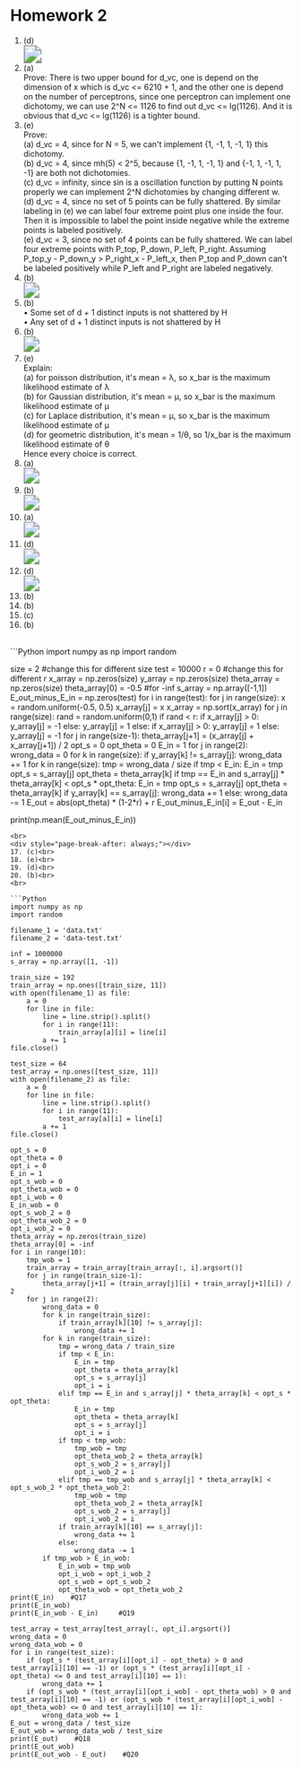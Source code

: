 # Homework 2
1. (d)<br>
   <img src="./Q1.jpg" style="zoom:200%" /><br>
   <div style="page-break-after: always;"></div>
2. (a)<br>
   Prove: There is two upper bound for d_vc, one is depend on the dimension of x which is d_vc <= 6210 + 1, and the other one is depend on the number of perceptrons, since one perceptron can implement one dichotomy, we can use 2^N <= 1126 to find out d_vc <= lg(1126). And it is obvious that d_vc <= lg(1126) is a tighter bound.
3. (e)<br>
   Prove:<br>
   (a) d_vc = 4, since for N = 5, we can't implement {1, -1, 1, -1, 1} this dichotomy.<br>
   (b) d_vc = 4, since mh(5) < 2^5, because {1, -1, 1, -1, 1} and {-1, 1, -1, 1, -1} are both not dichotomies.<br>
   (c) d_vc = infinity, since sin is a oscillation function by putting N points properly we can implement 2^N dichotomies by changing different w.<br>
   (d) d_vc = 4, since no set of 5 points can be fully shattered. By similar labeling in (e) we can label four extreme point plus one inside the four. Then it is impossible to label the point inside negative while the extreme points is labeled positively.<br>
   (e) d_vc = 3, since no set of 4 points can be fully shattered. We can label four extreme points with P_top, P_down, P_left, P_right. Assuming P_top_y - P_down_y > P_right_x - P_left_x, then P_top and P_down can't be labeled positively while P_left and P_right are labeled negatively.<br>
4. (b)<br>
   <img src="./Q4.jpg" style="zoom:175%" /><br>
   <div style="page-break-after: always;"></div>
5. (b)<br>
   • Some set of d + 1 distinct inputs is not shattered by H<br>
   • Any set of d + 1 distinct inputs is not shattered by H<br>
6. (b)<br>
   <img src="./Q6.jpg" style="zoom:175%" /><br>
7. (e)<br>
   Explain:<br>
   (a) for poisson distribution, it's mean = λ, so x_bar is the maximum likelihood estimate of λ<br>
   (b) for Gaussian distribution, it's mean = μ, so x_bar is the maximum likelihood estimate of μ<br>
   (c) for Laplace distribution, it's mean = μ, so x_bar is the maximum likelihood estimate of μ<br>
   (d) for geometric distribution, it's mean = 1/θ, so 1/x_bar is the maximum likelihood estimate of θ<br>
   Hence every choice is correct.<br>
   <div style="page-break-after: always;"></div>
8. (a)<br>
   <img src="./Q8.jpg" style="zoom:175%" /><br>
9. (b)<br>
   <img src="./Q9.jpg" style="zoom:175%" /><br>
10. (a)<br>
    <img src="./Q10.jpg" style="zoom:175%" /><br>
11. (d)<br>
    <img src="./Q11.jpg" style="zoom:175%" /><br>
12. (d)<br>
    <img src="./Q12.jpg" style="zoom:175%" /><br>
    <div style="page-break-after: always;"></div>
13. (b)<br>
14. (b)<br>
15. (c)<br>
16. (b)<br>
<br>
```Python
import numpy as np
import random

size = 2    #change this for different size
test = 10000
r = 0    #change this for different r
x_array = np.zeros(size)
y_array = np.zeros(size)
theta_array = np.zeros(size)
theta_array[0] = -0.5    #for -inf
s_array = np.array([-1,1])
E_out_minus_E_in = np.zeros(test)
for i in range(test):
    for j in range(size):
        x = random.uniform(-0.5, 0.5)
        x_array[j] = x
    x_array = np.sort(x_array)
    for j in range(size):
        rand = random.uniform(0,1)
        if rand < r:
            if x_array[j] > 0:
                y_array[j] = -1
            else:
                y_array[j] = 1
        else:
            if x_array[j] > 0:
                y_array[j] = 1
            else:
                y_array[j] = -1
    for j in range(size-1):
        theta_array[j+1] = (x_array[j] + x_array[j+1]) / 2
    opt_s = 0
    opt_theta = 0
    E_in = 1
    for j in range(2):
        wrong_data = 0
        for k in range(size):
            if y_array[k] != s_array[j]:
                wrong_data += 1
        for k in range(size):
            tmp = wrong_data / size
            if tmp < E_in:
                E_in = tmp
                opt_s = s_array[j]
                opt_theta = theta_array[k]
            if tmp == E_in and s_array[j] * theta_array[k] < opt_s * opt_theta:
                E_in = tmp
                opt_s = s_array[j]
                opt_theta = theta_array[k]
            if y_array[k] == s_array[j]:
                wrong_data += 1
            else:
                wrong_data -= 1
    E_out = abs(opt_theta) * (1-2*r) + r
    E_out_minus_E_in[i] = E_out - E_in

print(np.mean(E_out_minus_E_in))

```
<br>
<div style="page-break-after: always;"></div>
17. (c)<br>
18. (e)<br>
19. (d)<br>
20. (b)<br>
<br>

```Python
import numpy as np
import random

filename_1 = 'data.txt'
filename_2 = 'data-test.txt'

inf = 1000000
s_array = np.array([1, -1])

train_size = 192
train_array = np.ones([train_size, 11])
with open(filename_1) as file:
    a = 0
    for line in file:
        line = line.strip().split()
        for i in range(11):
            train_array[a][i] = line[i]
        a += 1
file.close()

test_size = 64
test_array = np.ones([test_size, 11])
with open(filename_2) as file:
    a = 0
    for line in file:
        line = line.strip().split()
        for i in range(11):
            test_array[a][i] = line[i]
        a += 1
file.close()

opt_s = 0
opt_theta = 0
opt_i = 0
E_in = 1
opt_s_wob = 0
opt_theta_wob = 0
opt_i_wob = 0
E_in_wob = 0
opt_s_wob_2 = 0
opt_theta_wob_2 = 0
opt_i_wob_2 = 0
theta_array = np.zeros(train_size)
theta_array[0] = -inf
for i in range(10):
    tmp_wob = 1
    train_array = train_array[train_array[:, i].argsort()]
    for j in range(train_size-1):
        theta_array[j+1] = (train_array[j][i] + train_array[j+1][i]) / 2
    for j in range(2):
        wrong_data = 0
        for k in range(train_size):
            if train_array[k][10] != s_array[j]:
                wrong_data += 1
        for k in range(train_size):
            tmp = wrong_data / train_size
            if tmp < E_in:
                E_in = tmp
                opt_theta = theta_array[k]
                opt_s = s_array[j]
                opt_i = i
            elif tmp == E_in and s_array[j] * theta_array[k] < opt_s * opt_theta:
                E_in = tmp
                opt_theta = theta_array[k]
                opt_s = s_array[j]
                opt_i = i
            if tmp < tmp_wob:
                tmp_wob = tmp
                opt_theta_wob_2 = theta_array[k]
                opt_s_wob_2 = s_array[j]
                opt_i_wob_2 = i
            elif tmp == tmp_wob and s_array[j] * theta_array[k] < opt_s_wob_2 * opt_theta_wob_2:
                tmp_wob = tmp
                opt_theta_wob_2 = theta_array[k]
                opt_s_wob_2 = s_array[j]
                opt_i_wob_2 = i    
            if train_array[k][10] == s_array[j]:
                wrong_data += 1
            else:
                wrong_data -= 1
        if tmp_wob > E_in_wob:
            E_in_wob = tmp_wob
            opt_i_wob = opt_i_wob_2
            opt_s_wob = opt_s_wob_2
            opt_theta_wob = opt_theta_wob_2
print(E_in)    #Q17
print(E_in_wob)     
print(E_in_wob - E_in)     #Q19

test_array = test_array[test_array[:, opt_i].argsort()]
wrong_data = 0
wrong_data_wob = 0
for i in range(test_size):
    if (opt_s * (test_array[i][opt_i] - opt_theta) > 0 and test_array[i][10] == -1) or (opt_s * (test_array[i][opt_i] - opt_theta) <= 0 and test_array[i][10] == 1):
        wrong_data += 1
    if (opt_s_wob * (test_array[i][opt_i_wob] - opt_theta_wob) > 0 and test_array[i][10] == -1) or (opt_s_wob * (test_array[i][opt_i_wob] - opt_theta_wob) <= 0 and test_array[i][10] == 1):
        wrong_data_wob += 1
E_out = wrong_data / test_size
E_out_wob = wrong_data_wob / test_size
print(E_out)    #Q18
print(E_out_wob)
print(E_out_wob - E_out)    #Q20

```
